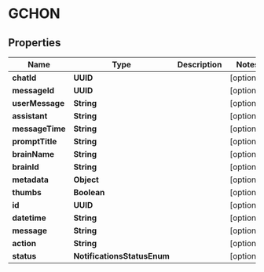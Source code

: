 

# GCHON


## Properties

| Name | Type | Description | Notes |
|------------ | ------------- | ------------- | -------------|
|**chatId** | **UUID** |  |  [optional] |
|**messageId** | **UUID** |  |  [optional] |
|**userMessage** | **String** |  |  [optional] |
|**assistant** | **String** |  |  [optional] |
|**messageTime** | **String** |  |  [optional] |
|**promptTitle** | **String** |  |  [optional] |
|**brainName** | **String** |  |  [optional] |
|**brainId** | **String** |  |  [optional] |
|**metadata** | **Object** |  |  [optional] |
|**thumbs** | **Boolean** |  |  [optional] |
|**id** | **UUID** |  |  [optional] |
|**datetime** | **String** |  |  [optional] |
|**message** | **String** |  |  [optional] |
|**action** | **String** |  |  [optional] |
|**status** | **NotificationsStatusEnum** |  |  [optional] |



